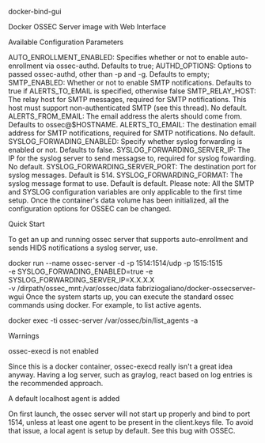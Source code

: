 docker-bind-gui

Docker OSSEC Server image with Web Interface

Available Configuration Parameters

AUTO_ENROLLMENT_ENABLED: Specifies whether or not to enable auto-enrollment via ossec-authd. Defaults to true;
AUTHD_OPTIONS: Options to passed ossec-authd, other than -p and -g. Defaults to empty;
SMTP_ENABLED: Whether or not to enable SMTP notifications. Defaults to true if ALERTS_TO_EMAIL is specified, otherwise false
SMTP_RELAY_HOST: The relay host for SMTP messages, required for SMTP notifications. This host must support non-authenticated SMTP (see this thread). No default.
ALERTS_FROM_EMAIL: The email address the alerts should come from. Defaults to ossec@$HOSTNAME.
ALERTS_TO_EMAIL: The destination email address for SMTP notifications, required for SMTP notifications. No default.
SYSLOG_FORWADING_ENABLED: Specify whether syslog forwarding is enabled or not. Defaults to false.
SYSLOG_FORWARDING_SERVER_IP: The IP for the syslog server to send messagse to, required for syslog fowarding. No default.
SYSLOG_FORWARDING_SERVER_PORT: The destination port for syslog messages. Default is 514.
SYSLOG_FORWARDING_FORMAT: The syslog message format to use. Default is default.
Please note: All the SMTP and SYSLOG configuration variables are only applicable to the first time setup. Once the container's data volume has been initialized, all the configuration options for OSSEC can be changed.

Quick Start

To get an up and running ossec server that supports auto-enrollment and sends HIDS notifications a syslog server, use.

 docker run --name ossec-server -d -p 1514:1514/udp -p 1515:1515\
  -e SYSLOG_FORWADING_ENABLED=true -e SYSLOG_FORWARDING_SERVER_IP=X.X.X.X\
  -v /dirpath/ossec_mnt:/var/ossec/data fabriziogaliano/docker-ossecserver-wgui
Once the system starts up, you can execute the standard ossec commands using docker. For example, to list active agents.

docker exec -ti ossec-server /var/ossec/bin/list_agents -a

Warnings

ossec-execd is not enabled

Since this is a docker container, ossec-execd really isn't a great idea anyway. Having a log server, such as graylog, react based on log entries is the recommended approach.

A default localhost agent is added

On first launch, the ossec server will not start up properly and bind to port 1514, unless at least one agent to be present in the client.keys file. To avoid that issue, a local agent is setup by default. See this bug with OSSEC.
